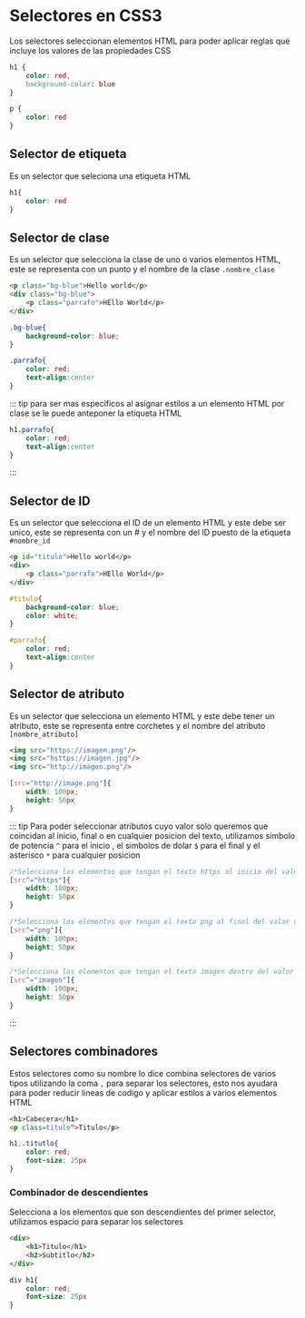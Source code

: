 # Selectores en CSS3
Los selectores seleccionan elementos HTML para poder aplicar reglas que incluye los valores de las propiedades CSS

``` css
h1 {
    color: red,
    background-color: blue
}

p {
    color: red
}
```

## Selector de etiqueta
Es un selector que seleciona una etiqueta HTML

``` css
h1{
    color: red
}
```

## Selector de clase
Es un selector que selecciona la clase de uno o varios elementos HTML, este se representa con un punto y el nombre de la clase `.nombre_clase`

``` html
<p class="bg-blue">Hello world</p>
<div class="bg-blue">
    <p class="parrafo">HEllo World</p>
</div>
```

``` css
.bg-blue{
    background-color: blue;
}

.parrafo{
    color: red;
    text-align:center
}
```

::: tip
para ser mas especificos al asignar estilos a un elemento HTML por clase se le puede anteponer la etiqueta HTML
``` css
h1.parrafo{
    color: red;
    text-align:center
}
```
:::


## Selector de ID
Es un selector que selecciona el ID de un elemento HTML y este debe ser unico, este se representa con un # y el nombre del ID puesto de la etiqueta `#nombre_id`

``` html
<p id="titulo">Hello world</p>
<div>
    <p class="parrafo">HEllo World</p>
</div>
```

``` css
#titulo{
    background-color: blue;
    color: white;
}

#parrafo{
    color: red;
    text-align:center
}
```

## Selector de atributo
Es un selector que selecciona un elemento HTML y este debe tener un atributo, este se representa entre corchetes y el nombre del atributo `[nombre_atributo]`

``` html
<img src="https://imagen.png"/>
<img src="hsttps://imagen.jpg"/>
<img src="http://imagen.png"/>
```

``` css
[src="http://image.png"]{
    width: 100px;
    height: 50px
}
```

::: tip
Para poder seleccionar atributos cuyo valor solo queremos que coincidan al inicio, final o en cualquier posicion del texto, utilizamos simbolo de potencia `^` para el inicio , el simbolos de dolar `$` para el final y el asterisco `*` para cualquier posicion 

``` css
/*Selecciona los elementos que tengan el texto https al inicio del valor del atributo src*/
[src^="https"]{ 
    width: 100px;
    height: 50px
}

/*Selecciona los elementos que tengan el texto png al final del valor del atributo src*/
[src^="png"]{ 
    width: 100px;
    height: 50px
}

/*Selecciona los elementos que tengan el texto imagen dentro del valor del atributo src*/
[src^="imagen"]{ 
    width: 100px;
    height: 50px
}
```
:::

## Selectores combinadores
Estos selectores como su nombre lo dice combina selectores de varios tipos utilizando la coma `,` para separar los selectores, esto nos ayudara para poder reducir lineas de codigo y aplicar estilos a varios elementos HTML

``` html
<h1>Cabecera</h1>
<p class=titulo">Titulo</p>
```

``` css
h1,.titutlo{
    color: red;
    font-size: 25px
}
```

### Combinador de descendientes
Selecciona a los elementos que son descendientes del primer selector, utilizamos espacio para separar los selectores
``` html
<div>
    <h1>Titulo</h1>
    <h2>Subtitlo</h2>
</div>
```

``` css
div h1{
    color: red;
    font-size: 25px
}
```